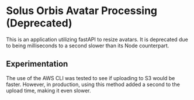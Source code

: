 # Solus Orbis Avatar Processing (Deprecated)

This is an application utilizing fastAPI to resize avatars. It is deprecated due to being milliseconds to a second slower than its Node counterpart.

## Experimentation

The use of the AWS CLI was tested to see if uploading to S3 would be faster. However, in production, using this method added a second to the upload time, making it even slower.
